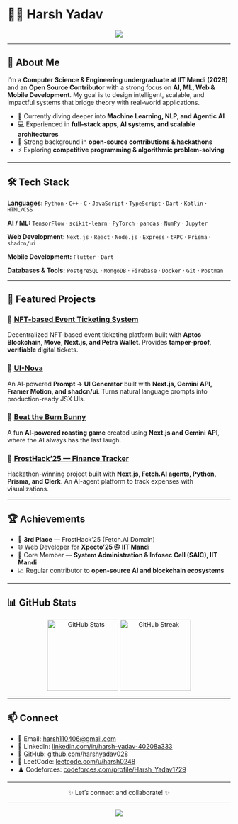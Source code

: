 # 👨‍💻 Harsh Yadav

<p align="center">
  <img src="https://capsule-render.vercel.app/api?type=waving&color=gradient&height=200&section=header&text=Harsh%20Yadav&fontSize=40&fontAlignY=35&desc=AI%20%7C%20ML%20%7C%20Web%20Dev%20%7C%20Open%20Source&descSize=16&descAlignY=55"/>
</p>

---

## 🌟 About Me

I’m a **Computer Science & Engineering undergraduate at IIT Mandi (2028)** and an **Open Source Contributor** with a strong focus on **AI, ML, Web & Mobile Development**. My goal is to design intelligent, scalable, and impactful systems that bridge theory with real-world applications.

* 🔭 Currently diving deeper into **Machine Learning, NLP, and Agentic AI**
* 💻 Experienced in **full-stack apps, AI systems, and scalable architectures**
* 🚀 Strong background in **open-source contributions & hackathons**
* ⚡ Exploring **competitive programming & algorithmic problem-solving**

---

## 🛠️ Tech Stack

**Languages:** `Python` · `C++` · `C` · `JavaScript` · `TypeScript` · `Dart` · `Kotlin` · `HTML/CSS`

**AI / ML:** `TensorFlow` · `scikit-learn` · `PyTorch` · `pandas` · `NumPy` · `Jupyter`

**Web Development:** `Next.js` · `React` · `Node.js` · `Express` · `tRPC` · `Prisma` · `shadcn/ui`

**Mobile Development:** `Flutter` · `Dart`

**Databases & Tools:** `PostgreSQL` · `MongoDB` · `Firebase` · `Docker` · `Git` · `Postman`

---

## 🚀 Featured Projects

### 🔹 [NFT-based Event Ticketing System](https://github.com/harshyadav028/NFT-based-Event-Ticketing-System)

Decentralized NFT-based event ticketing platform built with **Aptos Blockchain, Move, Next.js, and Petra Wallet**. Provides **tamper-proof, verifiable** digital tickets.

### 🔹 [UI-Nova](https://github.com/harshyadav028/UI-Nova)

An AI-powered **Prompt → UI Generator** built with **Next.js, Gemini API, Framer Motion, and shadcn/ui**. Turns natural language prompts into production-ready JSX UIs.

### 🔹 [Beat the Burn Bunny](https://github.com/harshyadav028/Beat-the-Burn-Bunny)

A fun **AI-powered roasting game** created using **Next.js and Gemini API**, where the AI always has the last laugh.

### 🔹 [FrostHack’25 — Finance Tracker](https://github.com/Aman071106/FrostHack2025)

Hackathon-winning project built with **Next.js, Fetch.AI agents, Python, Prisma, and Clerk**. An AI-agent platform to track expenses with visualizations.

---

## 🏆 Achievements

* 🥉 **3rd Place** — FrostHack’25 (Fetch.AI Domain)
* 🌐 Web Developer for **Xpecto’25 @ IIT Mandi**
* 🔐 Core Member — **System Administration & Infosec Cell (SAIC), IIT Mandi**
* 📈 Regular contributor to **open-source AI and blockchain ecosystems**

---

## 📊 GitHub Stats

<p align="center">
  <img src="https://github-readme-stats.vercel.app/api?username=harshyadav028&show_icons=true&theme=radical" alt="GitHub Stats" height="160"/>
  <img src="https://github-readme-streak-stats.herokuapp.com?user=harshyadav028&theme=radical&hide_border=true" alt="GitHub Streak" height="160"/>
</p>

---

## 📫 Connect

* 📧 Email: [harsh110406@gmail.com](mailto:harsh110406@gmail.com)
* 💼 LinkedIn: [linkedin.com/in/harsh-yadav-40208a333](http://linkedin.com/in/harsh-yadav-40208a333)
* 🐙 GitHub: [github.com/harshyadav028](https://github.com/harshyadav028)
* 🏅 LeetCode: [leetcode.com/u/harsh0248](https://leetcode.com/u/harsh0248)
* ♟️ Codeforces: [codeforces.com/profile/Harsh\_Yadav1729](https://codeforces.com/profile/Harsh_Yadav1729)

---

<p align="center">✨ Let’s connect and collaborate! ✨</p>

---

<p align="center">
  <img src="https://capsule-render.vercel.app/api?type=waving&color=gradient&height=100&section=footer"/>
</p>
